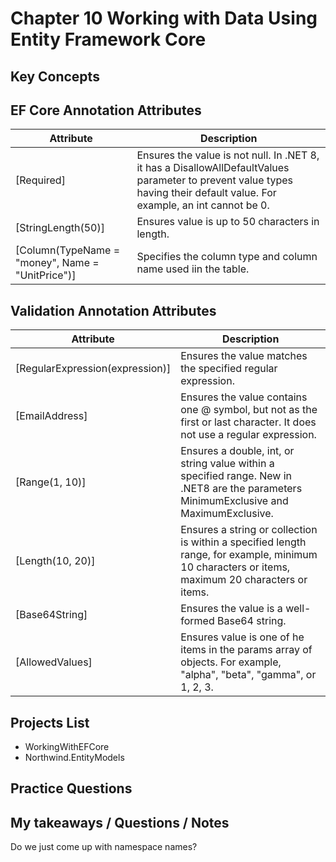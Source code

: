 # Chapter 10 Working with Data Using Entity Framework Core

## Key Concepts

## EF Core Annotation Attributes
| Attribute | Description |
|-----------|-------------|
| [Required] | Ensures the value is not null. In .NET 8, it has a DisallowAllDefaultValues parameter to prevent value types having their default value. For example, an int cannot be 0. |
| [StringLength(50)] | Ensures value is up to 50 characters in length. |
| [Column(TypeName = "money", Name = "UnitPrice")] | Specifies the column type and column name used iin the table. |

## Validation Annotation Attributes
| Attribute | Description |
|-----------|-------------|
| [RegularExpression(expression)] | Ensures the value matches the specified regular expression. |
| [EmailAddress] | Ensures the value contains one @ symbol, but not as the first or last character. It does not use a regular expression. |
| [Range(1, 10)] | Ensures a double, int, or string value within a specified range. New in .NET8 are the parameters MinimumExclusive and MaximumExclusive. |
| [Length(10, 20)] | Ensures a string or collection is within a specified length range, for example, minimum 10 characters or items, maximum 20 characters or items. |
| [Base64String] | Ensures the value is a well-formed Base64 string. |
| [AllowedValues] | Ensures value is one of he items in the params array of objects. For example, "alpha", "beta", "gamma", or 1, 2, 3. | 

## Projects List
* WorkingWithEFCore
* Northwind.EntityModels

## Practice Questions

## My takeaways / Questions / Notes
Do we just come up with namespace names?  